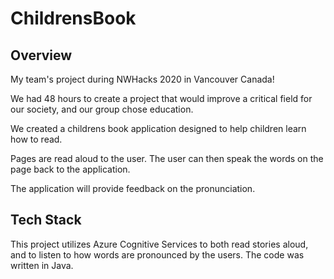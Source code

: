 # ChildrensBook

## Overview
My team's project during NWHacks 2020 in Vancouver Canada!

We had 48 hours to create a project that would improve a critical field for our society, and our group chose education.

We created a childrens book application designed to help children learn how to read.

Pages are read aloud to the user. The user can then speak the words on the page back to the application.

The application will provide feedback on the pronunciation.

## Tech Stack
This project utilizes Azure Cognitive Services to both read stories aloud, and to listen to how words are pronounced by the users.
The code was written in Java.
